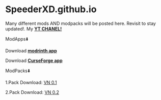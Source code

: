 # SpeederXD.github.io
Many different mods AND modpacks will be posted here. Revisit to stay updated!. My [__YT CHANEL!__](https://www.youtube.com/@speederxd7039)

ModApps⬇️

Download [__modrinth app__](https://modrinth.com/app)

Download [__CurseForge app__](https://www.curseforge.com/download/app)

ModPacks⬇️                                                                                                                       

1.Pack Download: [VN 0.1](https://github.com/SpeederXD/SpeederXD.github.io/raw/main/VN%201.20.2-0.1.zip)

2.Pack Download: [VN 0.2](https://github.com/SpeederXD/SpeederXD.github.io/raw/main/VN%201.20.2%20v0.2-0.2.zip)
